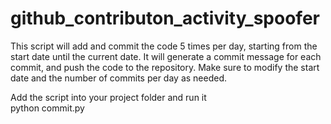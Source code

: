 # github_contributon_activity_spoofer
This script will add and commit the code 5 times per day, starting from the start date until the current date. It will generate a commit message for each commit, and push the code to the repository. Make sure to modify the start date and the number of commits per day as needed.


Add the script into your project folder and run it <br/>
python commit.py


